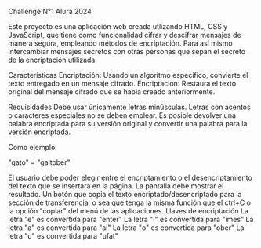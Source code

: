 Challenge N°1 Alura 2024

Este proyecto es una aplicación web creada utlizando HTML, CSS y JavaScript, que tiene como funcionalidad cifrar y descifrar mensajes de manera segura, empleando métodos de encriptación. Para así mismo intercambiar mensajes secretos con otras personas que sepan el secreto de la encriptación utilizada.

Características
Encriptación: Usando un algoritmo específico, convierte el texto entregado en un mensaje cifrado.
Encriptación: Restaura el texto original del mensaje cifrado que se había creado anteriormente.

Requisidades
Debe usar únicamente letras minúsculas.
Letras con acentos o caracteres especiales no se deben emplear.
Es posible devolver una palabra encriptada para su versión original y convertir una palabra para la versión encriptada.

Como ejemplo:

"gato" = "gaitober"

El usuario debe poder elegir entre el encriptamiento o el desencriptamiento del texto que se insertará en la página.
La pantalla debe mostrar el resultado.
Un botón que copia el texto encriptado/desencriptado para la sección de transferencia, o sea que tenga la misma función que el ctrl+C o la opción "copiar" del menú de las aplicaciones.
Llaves de encriptación
La letra "e" es convertida para "enter"
La letra "i" es convertida para "imes"
La letra "a" es convertida para "ai"
La letra "o" es convertida para "ober"
La letra "u" es convertida para "ufat"

